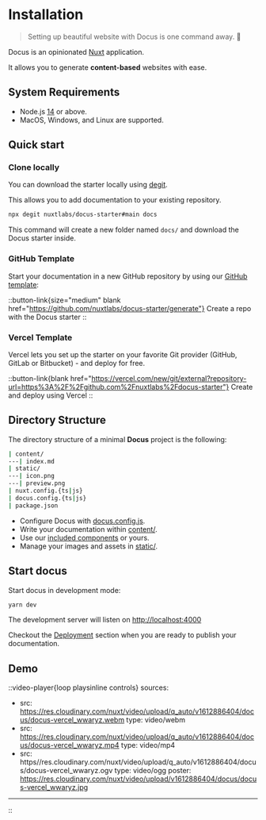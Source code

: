 # Installation

> Setting up beautiful website with Docus is one command away. 🤙

Docus is an opinionated [Nuxt](https://nuxtjs.org) application.

It allows you to generate **content-based** websites with ease.

## System Requirements

- Node.js [14](https://nodejs.org/en/) or above.
- MacOS, Windows, and Linux are supported.

## Quick start

### Clone locally

You can download the starter locally using [degit](https://github.com/Rich-Harris/degit).

This allows you to add documentation to your existing repository.

```bash
npx degit nuxtlabs/docus-starter#main docs
```

This command will create a new folder named `docs/` and download the Docus starter inside.

### GitHub Template

Start your documentation in a new GitHub repository by using our [GitHub template](https://github.com/nuxtlabs/docus-starter):

::button-link{size="medium" blank href="https://github.com/nuxtlabs/docus-starter/generate"}
Create a repo with the Docus starter
::

### Vercel Template

Vercel lets you set up the starter on your favorite Git provider (GitHub, GitLab or Bitbucket) - and deploy for free.

::button-link{blank href="https://vercel.com/new/git/external?repository-url=https%3A%2F%2Fgithub.com%2Fnuxtlabs%2Fdocus-starter"}
Create and deploy using Vercel
::

## Directory Structure

The directory structure of a minimal **Docus** project is the following:

```bash
| content/
---| index.md
| static/
---| icon.png
---| preview.png
| nuxt.config.{ts|js}
| docus.config.{ts|js}
| package.json
```

- Configure Docus with [docus.config.js](/get-started/configuration).
- Write your documentation within [content/](/usage/content).
- Use our [included components](/usage/components) or yours.
- Manage your images and assets in [static/](/usage/assets).

## Start docus

Start docus in development mode:

```bash
yarn dev
```

The development server will listen on [http://localhost:4000](http://localhost:4000)

Checkout the [Deployment](/more/deployment) section when you are ready to publish your documentation.

## Demo

::video-player{loop playsinline controls}
sources:
- src: https://res.cloudinary.com/nuxt/video/upload/q_auto/v1612886404/docus/docus-vercel_wwaryz.webm
  type: video/webm
- src: https://res.cloudinary.com/nuxt/video/upload/q_auto/v1612886404/docus/docus-vercel_wwaryz.mp4
  type: video/mp4
- src: https//res.cloudinary.com/nuxt/video/upload/q_auto/v1612886404/docus/docus-vercel_wwaryz.ogv
  type: video/ogg
poster: https://res.cloudinary.com/nuxt/video/upload/v1612886404/docus/docus-vercel_wwaryz.jpg
---
::
